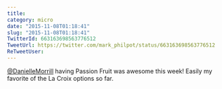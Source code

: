 ```yaml
---
title: 
category: micro
date: "2015-11-08T01:18:41"
slug: "2015-11-08T01:18:41"
TwitterId: 663163698563776512
TweetUrl: https://twitter.com/mark_philpot/status/663163698563776512
ReTweetUser: 
---
```


[@DanielleMorrill](https://twitter.com/DanielleMorrill) having Passion Fruit was awesome this week! Easily my favorite of the La Croix options so far.